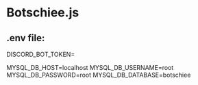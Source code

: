 # Botschiee.js


## .env file:
DISCORD_BOT_TOKEN=

MYSQL_DB_HOST=localhost
MYSQL_DB_USERNAME=root
MYSQL_DB_PASSWORD=root
MYSQL_DB_DATABASE=botschiee
